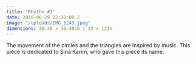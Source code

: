 ```yaml
---
title: 'Rhythm #1'
date: 2018-06-29 22:30:00 Z
image: "/uploads/IMG_5243.jpeg"
dimensions: 30.48 x 30.48cm | 12 x 12in
---
```


The movement of the circles and the triangles are inspired by music. This piece is dedicated to Sina Karim, who gave this piece its name. 